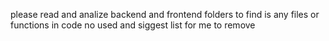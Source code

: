 please read and analize backend and frontend folders to find is any files or functions in code no used and siggest list for me to remove